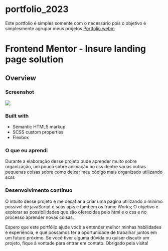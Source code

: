 # portfolio_2023
 Este portfolio  é simples somente com o necessário pois o objetivo é simplesmente agrupar meus projetos 
[Portfolio.webm](https://user-images.githubusercontent.com/64044840/210644421-bdaea67f-d635-4dd2-8275-d9482ff93c3b.webm)
# Frontend Mentor - Insure landing page solution


## Overview


### Screenshot

![](./assets/projetos/Screenshot%202023-02-25%20at%2012-38-17%20Portfolio.png)


### Built with

- Semantic HTML5 markup
- SCSS custom properties
- Flexbox



### O que eu aprendi

Durante a elaboração desse projeto pude aprender muito sobre organização, um pouco sobre animação no css dentre varias outras pequenas coisas sobre como deixar meu código mais organizado utilizando scss


### Desenvolvimento contínuo
  O intuito desse projeto e me desafiar a criar uma pagina utilizando o mínimo possível de javaScript e suas apis e também os frame Works; O objetivo e explorar as possibilidades que são oferecidas pelo html e o css e no processo aprender novas coisas.


Espero que este portfólio ajude você a entender melhor minhas habilidades e experiência, e que possamos ter a oportunidade de trabalhar juntos em um futuro próximo. Se você tiver alguma dúvida ou quiser discutir um projeto, fique à vontade para entrar em contato. Obrigado pela visita!

